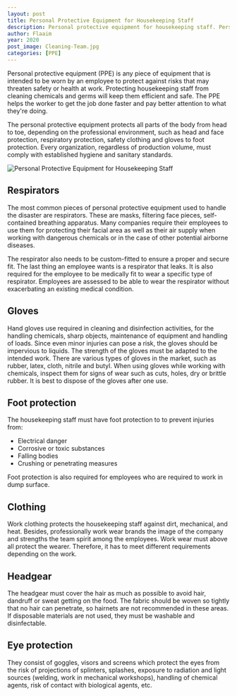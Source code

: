 ```yaml
---
layout: post
title: Personal Protective Equipment for Housekeeping Staff
description: Personal protective equipment for housekeeping staff. Personal protective equipment (PPE) is any piece of equipment that is intended to be worn by an employee to protect against risks that may threaten safety or health at work
author: Flaaim
year: 2020
post_image: Cleaning-Team.jpg
categories: [PPE]
---
```



Personal protective equipment (PPE) is any piece of equipment that is intended to be worn by an employee to protect against risks that may threaten safety or health at work. Protecting housekeeping staff from cleaning chemicals and germs will keep them efficient and safe. The PPE helps the worker to get the job done faster and pay better attention to what they're doing. 


The personal protective equipment protects all parts of the body from head to toe, depending on the professional environment, such as head and face protection, respiratory protection, safety clothing and gloves to foot protection. Every organization, regardless of production volume, must comply with established hygiene and sanitary standards.

![Personal Protective Equipment for Housekeeping Staff](https://safetyworkblog.com/assets/Cleaning-Team.jpg)

## Respirators

The most common pieces of personal protective equipment used to handle the disaster are respirators. These are masks, filtering face pieces, self-contained breathing apparatus. Many companies require their employees to use them for protecting their facial area as well as their air supply when working with dangerous chemicals or in the case of other potential airborne diseases.

The respirator also needs to be custom-fitted to ensure a proper and secure fit. The last thing an employee wants is a respirator that leaks. It is also required for the employee to be medically fit to wear a specific type of respirator. Employees are assessed to be able to wear the respirator without exacerbating an existing medical condition. 

## Gloves

Hand gloves use required in cleaning and disinfection activities, for the handling chemicals, sharp objects, maintenance of equipment and handling of loads. Since even minor injuries can pose a risk, the gloves should be impervious to liquids. The strength of the gloves must be adapted to the intended work. There are various types of gloves in the market, such as rubber, latex, cloth, nitrile and butyl. When using gloves while working with chemicals, inspect them for signs of wear such as cuts, holes, dry or brittle rubber. It is best to dispose of the gloves after one use. 

## Foot protection
The housekeeping staff must have foot protection to to prevent injuries from:

- Electrical danger
- Corrosive or toxic substances
- Falling bodies
- Crushing or penetrating measures

Foot protection is also required for employees who are required to work in dump surface. 


## Clothing

Work clothing protects the housekeeping staff against dirt, mechanical, and heat. Besides, professionally work wear brands the image of the company and strengths the team spirit among the employees. Work wear must above all protect the wearer. Therefore, it has to meet different requirements depending on the work.


## Headgear

The headgear must cover the hair as much as possible to avoid hair, dandruff or sweat getting on the food. The fabric should be woven so tightly that no hair can penetrate, so hairnets are not recommended in these areas. If disposable materials are not used, they must be washable and disinfectable.


## Eye protection 

They consist of goggles, visors and screens which protect the eyes from the risk of projections of splinters, splashes, exposure to radiation and light sources (welding, work in mechanical workshops), handling of chemical agents, risk of contact with biological agents, etc.


